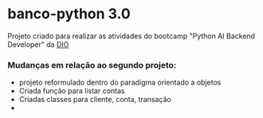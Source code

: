 # banco-python 3.0
Projeto criado para realizar as atividades do bootcamp "Python AI Backend Developer" da [DIO](dio.me)

### Mudanças em relação ao segundo projeto:
- projeto reformulado dentro do paradigma orientado a objetos
- Criada função para listar contas
- Criadas classes para cliente, conta, transação
- 
